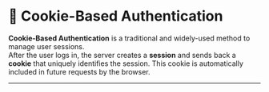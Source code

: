 # 🍪 Cookie-Based Authentication

**Cookie-Based Authentication** is a traditional and widely-used method to manage user sessions.  
After the user logs in, the server creates a **session** and sends back a **cookie** that uniquely identifies the session. This cookie is automatically included in future requests by the browser.

---
